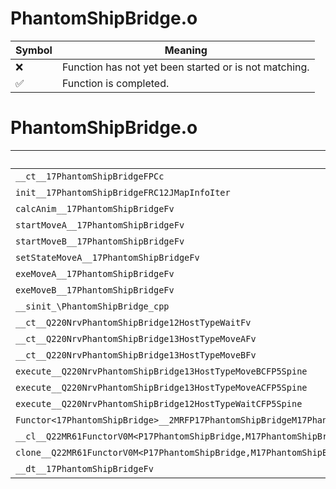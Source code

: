 # PhantomShipBridge.o
| Symbol | Meaning 
| ------------- | ------------- 
| :x: | Function has not yet been started or is not matching. 
| :white_check_mark: | Function is completed. 


# PhantomShipBridge.o
| Symbol | Decompiled? |
| ------------- | ------------- |
| `__ct__17PhantomShipBridgeFPCc` | :x: |
| `init__17PhantomShipBridgeFRC12JMapInfoIter` | :x: |
| `calcAnim__17PhantomShipBridgeFv` | :x: |
| `startMoveA__17PhantomShipBridgeFv` | :x: |
| `startMoveB__17PhantomShipBridgeFv` | :x: |
| `setStateMoveA__17PhantomShipBridgeFv` | :x: |
| `exeMoveA__17PhantomShipBridgeFv` | :x: |
| `exeMoveB__17PhantomShipBridgeFv` | :x: |
| `__sinit_\PhantomShipBridge_cpp` | :x: |
| `__ct__Q220NrvPhantomShipBridge12HostTypeWaitFv` | :x: |
| `__ct__Q220NrvPhantomShipBridge13HostTypeMoveAFv` | :x: |
| `__ct__Q220NrvPhantomShipBridge13HostTypeMoveBFv` | :x: |
| `execute__Q220NrvPhantomShipBridge13HostTypeMoveBCFP5Spine` | :x: |
| `execute__Q220NrvPhantomShipBridge13HostTypeMoveACFP5Spine` | :x: |
| `execute__Q220NrvPhantomShipBridge12HostTypeWaitCFP5Spine` | :x: |
| `Functor<17PhantomShipBridge>__2MRFP17PhantomShipBridgeM17PhantomShipBridgeFPCvPv_v_Q22MR61FunctorV0M<P17PhantomShipBridge,M17PhantomShipBridgeFPCvPv_v>` | :x: |
| `__cl__Q22MR61FunctorV0M<P17PhantomShipBridge,M17PhantomShipBridgeFPCvPv_v>CFv` | :x: |
| `clone__Q22MR61FunctorV0M<P17PhantomShipBridge,M17PhantomShipBridgeFPCvPv_v>CFP7JKRHeap` | :x: |
| `__dt__17PhantomShipBridgeFv` | :x: |
